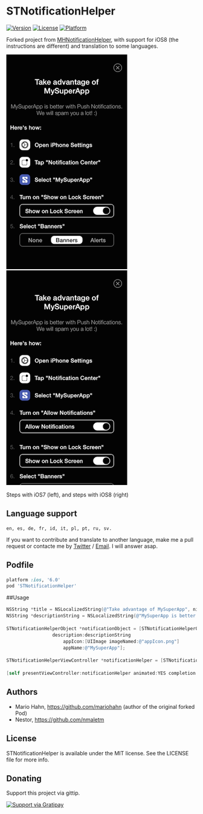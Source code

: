 # STNotificationHelper

[![Version](https://img.shields.io/cocoapods/v/STNotificationHelper.svg?style=flat)](http://cocoadocs.org/docsets/STNotificationHelper)
[![License](https://img.shields.io/cocoapods/l/STNotificationHelper.svg?style=flat)](http://cocoadocs.org/docsets/STNotificationHelper)
[![Platform](https://img.shields.io/cocoapods/p/STNotificationHelper.svg?style=flat)](http://cocoadocs.org/docsets/STNotificationHelper)

Forked project from [MHNotificationHelper](https://github.com/mariohahn/MHNotificationHelper), with support for iOS8 (the instructions are different) and translation to some languages.


![Steps with iOS7](Screenshots/screenshote-ios7.png)
![Steps with iOS8](Screenshots/screenshote-ios8.png)

Steps with iOS7 (left), and steps with iOS8 (right)

## Language support

```
en, es, de, fr, id, it, pl, pt, ru, sv.
```

If you want to contribute and translate to another language, make me a pull request or contacte me by [Twitter](https://twitter.com/NestorMalet) / [Email](www.nestor.cat/contact). I will answer asap.

## Podfile

```ruby
platform :ios, '6.0'
pod 'STNotificationHelper'
```

##Usage

```objective-c
NSString *title = NSLocalizedString(@"Take advantage of MySuperApp", nil);
NSString *descriptionString = NSLocalizedString(@"MySuperApp is better with Push Notifications. We will spam you a lot! :)", nil);

STNotificationHelperObject *notificationObject = [STNotificationHelperObject objectWithTitle:title
                 description:descriptionString
                     appIcon:[UIImage imageNamed:@"appIcon.png"]
                     appName:@"MySuperApp"];

STNotificationHelperViewController *notificationHelper = [STNotificationHelperViewController.alloc initWithNotification:notificationObject];

[self presentViewController:notificationHelper animated:YES completion:nil];


```
## Authors

* Mario Hahn, https://github.com/mariohahn (author of the original forked Pod)
* Nestor, https://github.com/nmaletm

## License

STNotificationHelper is available under the MIT license. See the LICENSE file for more info.

## Donating

Support this project via gittip.

<a href="https://gratipay.com/nmaletm/" target="_blank">
  <img alt="Support via Gratipay" src="https://rawgithub.com/twolfson/gittip-badge/0.2.0/dist/gittip.png"/>
</a>
